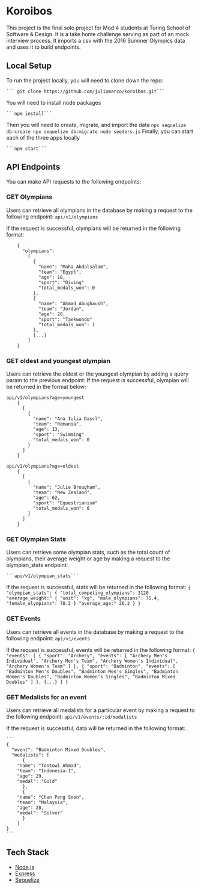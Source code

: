 # Koroibos
	
This project is the final solo project for Mod 4 students at Turing School of Software & Design. It is a take home challenge serving as part of an mock interview process. It imports a csv with the 2016 Summer Olympics data and uses it to build endpoints.
	
## Local Setup

To run the project locally, you will need to clone down the repo:
	
	``` git clone https://github.com/juliamarco/koroibos.git```
 
You will need to install node packages

	```npm install```
    
Then you will need to create, migrate, and import the data 
	```
	npx sequelize db:create
	npx sequelize db:migrate
	node seeders.js
	```
Finally, you can start each of the three apps locally

	```npm start```

## API Endpoints

You can make API requests to the following endpoints:


### GET Olympians

Users can retrieve all olympians in the database by making a request to the following endpoint:
	```api/v1/olympians```

If the request is successful, olympians will be returned in the following format:
```
	{
	  "olympians":
	    [
	      {
	        "name": "Maha Abdalsalam",
	        "team": "Egypt",
	        "age": 18,
	        "sport": "Diving"
	        "total_medals_won": 0
	      },
	      {
	        "name": "Ahmad Abughaush",
	        "team": "Jordan",
	        "age": 20,
	        "sport": "Taekwondo"
	        "total_medals_won": 1
	      },
	      {...}
	    ]
	}
```
	
### GET oldest and youngest olympian
  
Users can retrieve the oldest or the youngest olympian by adding a query param to the previous endpoint:
If the request is successful, olympian will be returned in the format below:

```
api/v1/olympians?age=youngest
	{
	  [
	    {
	      "name": "Ana Iulia Dascl",
	      "team": "Romania",
	      "age": 13,
	      "sport": "Swimming"
	      "total_medals_won": 0
	    }
	  ]
	}

api/v1/olympians?age=oldest
	{
	  [
	    {
	      "name": "Julie Brougham",
	      "team": "New Zealand",
	      "age": 62,
	      "sport": "Equestrianism"
	      "total_medals_won": 0
	    }
	  ]
	}
```
	
### GET Olympian Stats
  
Users can retrieve some olympian stats, such as the total count of olympians, their average weight or age by making a request to the olympian_stats endpoint:
  
	```api/v1/olympian_stats```
  
If the request is successful, stats will be returned in the following format:
	```
	{
	  "olympian_stats": {
	    "total_competing_olympians": 3120
	    "average_weight:" {
	      "unit": "kg",
	      "male_olympians": 75.4,
	      "female_olympians": 70.2
	    }
	    "average_age:" 26.2
	  }
	}
	```
	
### GET Events
Users can retrieve all events in the database by making a request to the following endpoint:
  ```api/v1/events```

If the request is successful, events will be returned in the following format:
	```
	{
	  "events":
	    [
	      {
		"sport": "Archery",
		"events": [
		  "Archery Men's Individual",
		  "Archery Men's Team",
		  "Archery Women's Individual",
		  "Archery Women's Team"
		]
	      },
	      {
		"sport": "Badminton",
		"events": [
		  "Badminton Men's Doubles",
		  "Badminton Men's Singles",
		  "Badminton Women's Doubles",
		  "Badminton Women's Singles",
		  "Badminton Mixed Doubles"
		]
	      },
	      {...}
	    ]
	}
	```
	
	
### GET Medalists for an event
  
Users can retrieve all medalists for a particular event by making a request to the following endpoint:
	```api/v1/events/:id/medalists```

If the request is successful, data will be returned in the following format:

	```
	{
	  "event": "Badminton Mixed Doubles",
	  "medalists": [
	      {
		"name": "Tontowi Ahmad",
		"team": "Indonesia-1",
		"age": 29,
		"medal": "Gold"
	      },
	      {
		"name": "Chan Peng Soon",
		"team": "Malaysia",
		"age": 28,
		"medal": "Silver"
	      }
	    ]
	}
	```
  
## Tech Stack
- [Node.js](https://nodejs.org/en/)
- [Express](https://expressjs.com/)
- [Sequelize](http://docs.sequelizejs.com/)

